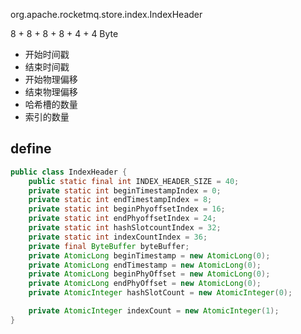 org.apache.rocketmq.store.index.IndexHeader

8 + 8 + 8 + 8 + 4 + 4 Byte
- 开始时间戳
- 结束时间戳
- 开始物理偏移
- 结束物理偏移
- 哈希槽的数量
- 索引的数量

## define
```java
public class IndexHeader {
    public static final int INDEX_HEADER_SIZE = 40;
    private static int beginTimestampIndex = 0;
    private static int endTimestampIndex = 8;
    private static int beginPhyoffsetIndex = 16;
    private static int endPhyoffsetIndex = 24;
    private static int hashSlotcountIndex = 32;
    private static int indexCountIndex = 36;
    private final ByteBuffer byteBuffer;
    private AtomicLong beginTimestamp = new AtomicLong(0);
    private AtomicLong endTimestamp = new AtomicLong(0);
    private AtomicLong beginPhyOffset = new AtomicLong(0);
    private AtomicLong endPhyOffset = new AtomicLong(0);
    private AtomicInteger hashSlotCount = new AtomicInteger(0);

    private AtomicInteger indexCount = new AtomicInteger(1);
}    
```